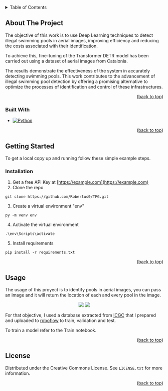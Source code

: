 <a name="readme-top"></a>


<!-- TABLE OF CONTENTS -->
<details>
  <summary>Table of Contents</summary>
  <ol>
    <li>
      <a href="#about-the-project">About The Project</a>
    </li>
    <li>
      <a href="#getting-started">Getting Started</a>
    </li>
    <li><a href="#usage">Usage</a></li>
    <li><a href="#license">License</a></li>
  </ol>
</details>



<!-- ABOUT THE PROJECT -->
## About The Project
<a name="about-the-project"></a>

The objective of this work is to use Deep Learning techniques to detect illegal swimming pools in aerial images, improving efficiency and reducing the costs associated with their identification. 

To achieve this, fine-tuning of the Transformer DETR model has been carried out using a dataset of aerial images from Catalonia. 

The results demonstrate the effectiveness of the system in accurately detecting swimming pools. This work contributes to the advancement of illegal swimming pool detection by offering a promising alternative to optimize the processes of identification and control of these infrastructures.

<p align="right">(<a href="#readme-top">back to top</a>)</p>



### Built With

* [![Python][Python.js]][Python-url]

<p align="right">(<a href="#readme-top">back to top</a>)</p>



<!-- GETTING STARTED -->
## Getting Started
<a name="getting-started"></a>

To get a local copy up and running follow these simple example steps.

### Installation

1. Get a free API Key at [https://example.com](https://example.com)
2. Clone the repo
  ```
  git clone https://github.com/Robertus0/TFG.git
  ```
3. Create a virtual environment "env"
  ```
  py -m venv env
  ```
4. Activate the virtual environment
  ```
  .\env\Scripts\activate
  ```
5. Install requirements
  ```
  pip install -r requirements.txt
  ```

<p align="right">(<a href="#readme-top">back to top</a>)</p>



<!-- USAGE EXAMPLES -->
## Usage
<a name="usage"></a>

The usage of this proyect is to identify pools in aerial images, you can pass an image and it will return the location of each and every pool in the image.

<p align="center">
  <img src="https://github.com/Robertus0/TFG/assets/80832973/6583606d-8241-41d8-b07c-1d02b744bb6a"/>
  <img src="https://github.com/Robertus0/TFG/assets/80832973/b78b4a7c-7c10-4842-a51c-e7bfbb006e40"/>
</p>

For that objective, I used a database extracted from [ICGC](https://www.icgc.cat/) that I prepared and uploaded to [roboflow](https://universe.roboflow.com/student-of-the-universitat-autonoma-de-barcelona/pools-detector/browse) to train, validation and test.

To train a model refer to the Train notebook.

<p align="right">(<a href="#readme-top">back to top</a>)</p>


<!-- LICENSE -->
## License
<a name="license"></a>

Distributed under the Creative Commons License. See `LICENSE.txt` for more information.

<p align="right">(<a href="#readme-top">back to top</a>)</p>



<!-- MARKDOWN LINKS & IMAGES -->
<!-- https://www.markdownguide.org/basic-syntax/#reference-style-links -->
[license-shield]: https://img.shields.io/github/license/Robertus0/TFG.svg?style=for-the-badge
[license-url]: https://github.com/Robertus0/TFG/blob/master/LICENSE.txt
[linkedin-shield]: https://img.shields.io/badge/-LinkedIn-black.svg?style=for-the-badge&logo=linkedin&colorB=555
[linkedin-url]: https://linkedin.com/in/roberto-manresa
[product-screenshot]: images/screenshot.png
[Python.js]: https://img.shields.io/badge/Python-3776AB?style=for-the-badge&logo=python&logoColor=white
[Python-url]: https://www.python.org/

